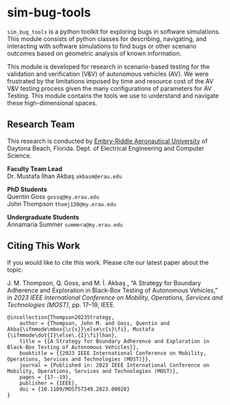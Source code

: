 # sim-bug-tools
`sim_bug_tools` is a python toolkit for exploring bugs in software simulations. This module consists of python classes for describing, navigating, and interacting with software simulations to find bugs or other scenario outcomes based on geometric analysis of known information.

This module is developed for research in scenario-based testing for the validation and verification (V&V) of autonomous vehicles (AV). We were frustrated by the limitations imposed by time and resource cost of the AV V&V testing process given the many configurations of parameters for AV Testing. This module contains the tools we use to understand and navigate these high-dimensional spaces.

## Research Team
This research is conducted by <u>Embry-Riddle Aeronautical University</u> of Daytona Beach, Florida. Dept. of Electrical Engineering and Computer Science.

**Faculty Team Lead**<br>
Dr. Mustafa İlhan Akbaş `akbasm@erau.edu`

**PhD Students**<br>
Quentin Goss `gossq@my.erau.edu`<br>
John Thompson `thomj130@my.erau.edu`

**Undergraduate Students**<br>
Annamaria Summer `summera@my.erau.edu`

## Citing This Work
If you would like to cite this work. Please cite our latest paper about the topic:

J. M. Thompson, Q. Goss, and M. İ. Akbaş ̧, “A Strategy for Boundary Adherence and Exploration in Black-Box Testing of Autonomous Vehicles,” in *2023 IEEE International Conference on Mobility, Operations, Services and Technologies (MOST)*, pp. 17–19, IEEE.

```
@incollection{Thompson2023Strategy,
	author = {Thompson, John M. and Goss, Quentin and Akba{\ifmmode\mbox{\c{s}}\else\c{s}\fi}, Mustafa {\ifmmode\dot{I}\else\.{I}\fi}lhan},
	title = {{A Strategy for Boundary Adherence and Exploration in Black-Box Testing of Autonomous Vehicles}},
	booktitle = {{2023 IEEE International Conference on Mobility, Operations, Services and Technologies (MOST)}},
	journal = {Published in: 2023 IEEE International Conference on Mobility, Operations, Services and Technologies (MOST)},
	pages = {17--19},
	publisher = {IEEE},
	doi = {10.1109/MOST57249.2023.00028}
}
```
